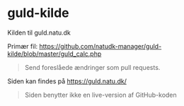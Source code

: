 # guld-kilde
Kilden til guld.natu.dk

Primær fil: https://github.com/natudk-manager/guld-kilde/blob/master/guld_calc.php
> Send foreslåede ændringer som pull requests.

Siden kan findes på https://guld.natu.dk/
> Siden benytter ikke en live-version af GitHub-koden
